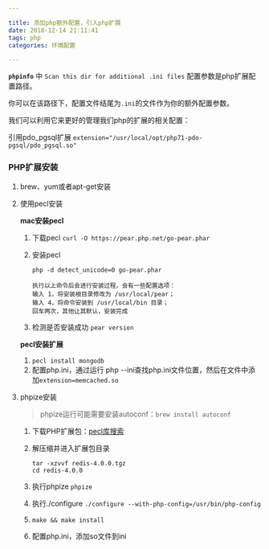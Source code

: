 ```yaml
---

title: 添加php额外配置，引入php扩展
date: 2018-12-14 21:11:41
tags: php
categories: 环境配置

---
```


__`phpinfo`__ 中 `Scan this dir for additional .ini files` 配置参数是php扩展配置路径。

你可以在该路径下，配置文件结尾为`.ini`的文件作为你的额外配置参数。

我们可以利用它来更好的管理我们php的扩展的相关配置：

引用pdo_pgsql扩展
`extension="/usr/local/opt/php71-pdo-pgsql/pdo_pgsql.so"`

### PHP扩展安装

1. brew、yum或者apt-get安装
2. 使用pecl安装

	**mac安装pecl**

	1. 下载pecl `curl -O https://pear.php.net/go-pear.phar`
	2. 安装pecl
	
		```
		php -d detect_unicode=0 go-pear.phar
		
		执行以上命令后会进行安装过程，会有一些配置选项：
		输入 1，将安装根目录修改为 /usr/local/pear； 
		输入 4，将命令安装到 /usr/local/bin 目录； 
		回车两次，其他让其默认，安装完成
		```
	3. 检测是否安装成功 `pear version`

	**pecl安装扩展**

	1. `pecl install mongodb`
	2. 配置php.ini，通过运行 php --ini查找php.ini文件位置，然后在文件中添加`extension=memcached.so`

3. phpize安装

	> phpize运行可能需要安装autoconf：`brew install autoconf`

	1. 下载PHP扩展包：[pecl库搜索](http://pecl.php.net/package-search.php)
	2. 解压缩并进入扩展包目录

		```
		tar -xzvvf redis-4.0.0.tgz
		cd redis-4.0.0
		```
	3. 执行phpize `phpize`
	4. 执行./configure `./configure --with-php-config=/usr/bin/php-config`
	5. `make && make install`
	6. 配置php.ini，添加so文件到ini
		
